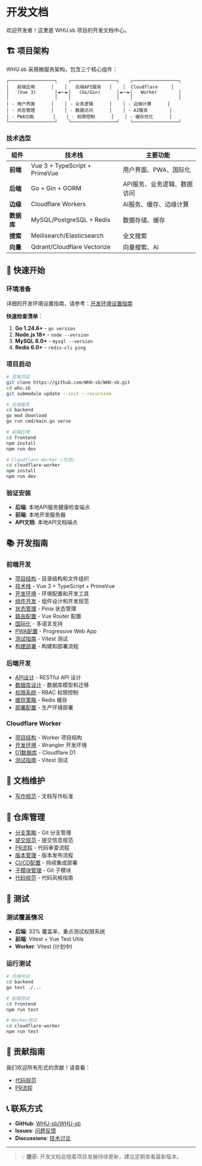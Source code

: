 # 开发文档

欢迎开发者！这里是 WHU.sb 项目的开发文档中心。

## 🏗️ 项目架构

WHU.sb 采用微服务架构，包含三个核心组件：

```
┌─────────────────┐    ┌─────────────────┐    ┌─────────────────┐
│   前端应用      │    │   后端API服务   │    │  Cloudflare     │
│   (Vue 3)       │◄──►│   (Go/Gin)      │◄──►│   Worker        │
│                 │    │                 │    │                 │
│ - 用户界面      │    │ - 业务逻辑      │    │ - 边缘计算      │
│ - 状态管理      │    │ - 数据访问      │    │ - AI服务        │
│ - PWA功能       │    │ - 权限控制      │    │ - 缓存优化      │
└─────────────────┘    └─────────────────┘    └─────────────────┘
```

### 技术选型

| 组件 | 技术栈 | 主要功能 |
|------|--------|----------|
| **前端** | Vue 3 + TypeScript + PrimeVue | 用户界面、PWA、国际化 |
| **后端** | Go + Gin + GORM | API服务、业务逻辑、数据访问 |
| **边缘** | Cloudflare Workers | AI服务、缓存、边缘计算 |
| **数据库** | MySQL/PostgreSQL + Redis | 数据存储、缓存 |
| **搜索** | Meilisearch/Elasticsearch | 全文搜索 |
| **向量** | Qdrant/Cloudflare Vectorize | 向量搜索、AI |

## 🚀 快速开始

### 环境准备

详细的开发环境设置指南，请参考：[开发环境设置指南](./development-setup.md)

**快速检查清单**：
1. **Go 1.24.6+** - `go version`
2. **Node.js 18+** - `node --version`
3. **MySQL 8.0+** - `mysql --version`
4. **Redis 6.0+** - `redis-cli ping`

### 项目启动

```bash
# 克隆项目
git clone https://github.com/WHU-sb/WHU-sb.git
cd whu.sb
git submodule update --init --recursive

# 后端服务
cd backend
go mod download
go run cmd/main.go serve

# 前端应用
cd frontend
npm install
npm run dev

# Cloudflare Worker (可选)
cd cloudflare-worker
npm install
npm run dev
```

### 验证安装

- **后端**: 本地API服务健康检查端点
- **前端**: 本地开发服务器
- **API文档**: 本地API文档端点

## 📚 开发指南

### 前端开发
- [项目结构](/dev/frontend/structure) - 目录结构和文件组织
- [技术栈](/dev/frontend/tech-stack) - Vue 3 + TypeScript + PrimeVue
- [开发环境](/dev/frontend/development) - 环境配置和开发工具
- [组件开发](/dev/frontend/components) - 组件设计和开发规范
- [状态管理](/dev/frontend/state-management) - Pinia 状态管理
- [路由配置](/dev/frontend/routing) - Vue Router 配置
- [国际化](/dev/frontend/internationalization) - 多语言支持
- [PWA配置](/dev/frontend/pwa) - Progressive Web App
- [测试指南](/dev/frontend/testing) - Vitest 测试
- [构建部署](/dev/frontend/build-deploy) - 构建和部署流程

### 后端开发
- [API设计](/dev/backend/api-design) - RESTful API 设计
- [数据库设计](/dev/backend/database) - 数据库模型和迁移
- [权限系统](/dev/backend/rbac) - RBAC 权限控制
- [缓存策略](/dev/backend/cache-strategy) - Redis 缓存
- [部署配置](/dev/backend/deployment) - 生产环境部署

### Cloudflare Worker
- [项目结构](/dev/cloudflare/structure) - Worker 项目结构
- [开发环境](/dev/cloudflare/development) - Wrangler 开发环境
- [D1数据库](/dev/cloudflare/d1-database) - Cloudflare D1
- [测试指南](/dev/cloudflare/testing) - Vitest 测试

## 📖 文档维护

- [写作规范](/dev/docs/writing-guide) - 文档写作标准

## 🔧 仓库管理

- [分支策略](/dev/repo/branch-strategy) - Git 分支管理
- [提交规范](/dev/repo/commit-conventions) - 提交信息规范
- [PR流程](/dev/repo/pr-workflow) - 代码审查流程
- [版本管理](/dev/repo/version-management) - 版本发布流程
- [CI/CD配置](/dev/repo/ci-cd-config) - 持续集成部署
- [子模块管理](/dev/repo/submodule-management) - Git 子模块
- [代码规范](/dev/repo/code-standards) - 代码风格指南

## 🧪 测试

### 测试覆盖情况

- **后端**: 33% 覆盖率，重点测试权限系统
- **前端**: Vitest + Vue Test Utils
- **Worker**: Vitest (计划中)

### 运行测试

```bash
# 后端测试
cd backend
go test ./...

# 前端测试
cd frontend
npm run test

# Worker测试
cd cloudflare-worker
npm run test
```

## 🤝 贡献指南

我们欢迎所有形式的贡献！请查看：

- [代码规范](/dev/repo/code-standards)
- [PR流程](/dev/repo/pr-workflow)

## 📞 联系方式

- **GitHub**: [WHU-sb/WHU-sb](https://github.com/WHU-sb/WHU-sb)
- **Issues**: [问题反馈](https://github.com/WHU-sb/WHU-sb/issues)
- **Discussions**: [技术讨论](https://github.com/WHU-sb/WHU-sb/discussions)

---

> 💡 **提示**: 开发文档会随着项目发展持续更新，建议定期查看最新版本。
